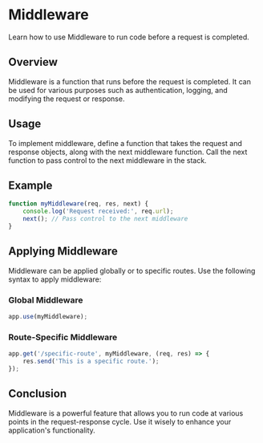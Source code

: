 # Middleware

Learn how to use Middleware to run code before a request is completed.

## Overview

Middleware is a function that runs before the request is completed. It can be used for various purposes such as authentication, logging, and modifying the request or response.

## Usage

To implement middleware, define a function that takes the request and response objects, along with the next middleware function. Call the next function to pass control to the next middleware in the stack.

## Example

```javascript
function myMiddleware(req, res, next) {
    console.log('Request received:', req.url);
    next(); // Pass control to the next middleware
}
```

## Applying Middleware

Middleware can be applied globally or to specific routes. Use the following syntax to apply middleware:

### Global Middleware

```javascript
app.use(myMiddleware);
```

### Route-Specific Middleware

```javascript
app.get('/specific-route', myMiddleware, (req, res) => {
    res.send('This is a specific route.');
});
```

## Conclusion

Middleware is a powerful feature that allows you to run code at various points in the request-response cycle. Use it wisely to enhance your application's functionality.